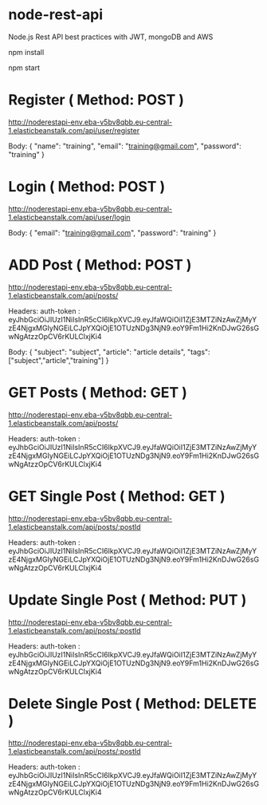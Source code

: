 # node-rest-api
Node.js Rest API best practices with JWT, mongoDB and AWS 

npm install

npm start

# Register ( Method: POST )

http://noderestapi-env.eba-v5bv8qbb.eu-central-1.elasticbeanstalk.com/api/user/register

Body:
{
  "name": "training",
  "email": "training@gmail.com",
  "password": "training"
}

# Login  ( Method: POST )

http://noderestapi-env.eba-v5bv8qbb.eu-central-1.elasticbeanstalk.com/api/user/login

Body:
{
  "email": "training@gmail.com",
  "password": "training"
}

# ADD Post ( Method: POST )

http://noderestapi-env.eba-v5bv8qbb.eu-central-1.elasticbeanstalk.com/api/posts/

Headers:
auth-token : eyJhbGciOiJIUzI1NiIsInR5cCI6IkpXVCJ9.eyJfaWQiOiI1ZjE3MTZiNzAwZjMyYzE4NjgxMGIyNGEiLCJpYXQiOjE1OTUzNDg3NjN9.eoY9Fm1Hi2KnDJwG26sGwNgAtzzOpCV6rKULClxjKi4

Body:
{
  "subject": "subject",
  "article": "article details",
  "tags": ["subject","article","training"]
}

# GET Posts ( Method: GET )

http://noderestapi-env.eba-v5bv8qbb.eu-central-1.elasticbeanstalk.com/api/posts/

Headers:
auth-token : eyJhbGciOiJIUzI1NiIsInR5cCI6IkpXVCJ9.eyJfaWQiOiI1ZjE3MTZiNzAwZjMyYzE4NjgxMGIyNGEiLCJpYXQiOjE1OTUzNDg3NjN9.eoY9Fm1Hi2KnDJwG26sGwNgAtzzOpCV6rKULClxjKi4


# GET Single Post ( Method: GET )

http://noderestapi-env.eba-v5bv8qbb.eu-central-1.elasticbeanstalk.com/api/posts/:postId

Headers:
auth-token : eyJhbGciOiJIUzI1NiIsInR5cCI6IkpXVCJ9.eyJfaWQiOiI1ZjE3MTZiNzAwZjMyYzE4NjgxMGIyNGEiLCJpYXQiOjE1OTUzNDg3NjN9.eoY9Fm1Hi2KnDJwG26sGwNgAtzzOpCV6rKULClxjKi4


# Update Single Post ( Method: PUT )

http://noderestapi-env.eba-v5bv8qbb.eu-central-1.elasticbeanstalk.com/api/posts/:postId

Headers:
auth-token : eyJhbGciOiJIUzI1NiIsInR5cCI6IkpXVCJ9.eyJfaWQiOiI1ZjE3MTZiNzAwZjMyYzE4NjgxMGIyNGEiLCJpYXQiOjE1OTUzNDg3NjN9.eoY9Fm1Hi2KnDJwG26sGwNgAtzzOpCV6rKULClxjKi4


# Delete Single Post ( Method: DELETE )

http://noderestapi-env.eba-v5bv8qbb.eu-central-1.elasticbeanstalk.com/api/posts/:postId

Headers:
auth-token : eyJhbGciOiJIUzI1NiIsInR5cCI6IkpXVCJ9.eyJfaWQiOiI1ZjE3MTZiNzAwZjMyYzE4NjgxMGIyNGEiLCJpYXQiOjE1OTUzNDg3NjN9.eoY9Fm1Hi2KnDJwG26sGwNgAtzzOpCV6rKULClxjKi4
